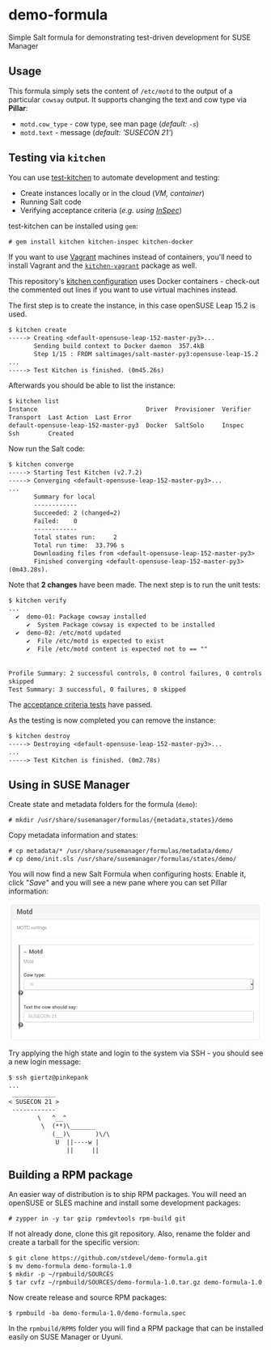 # demo-formula

Simple Salt formula for demonstrating test-driven development for SUSE Manager

## Usage

This formula simply sets the content of `/etc/motd` to the output of a particular `cowsay` output. It supports changing the text and cow type via **Pillar**:

- `motd.cow_type` - cow type, see man page (*default: `-s`*)
- `motd.text` - message (*default: 'SUSECON 21'*)

## Testing via `kitchen`

You can use [test-kitchen](https://github.com/test-kitchen/test-kitchen) to automate development and testing:

- Create instances locally or in the cloud (*VM, container*)
- Running Salt code
- Verifying acceptance criteria (*e.g. using [InSpec](https://inspec.io)*)

test-kitchen can be installed using `gem`:

```shell
# gem install kitchen kitchen-inspec kitchen-docker
```

If you want to use [Vagrant](https://vagrantup.com) machines instead of containers, you'll need to install Vagrant and the [`kitchen-vagrant`](https://rubygems.org/gems/kitchen-vagrant) package as well.

This repository's [kitchen configuration](kitchen.yml) uses Docker containers - check-out the commented out lines if you want to use virtual machines instead.

The first step is to create the instance, in this case openSUSE Leap 15.2 is used.

```shell
$ kitchen create
-----> Creating <default-opensuse-leap-152-master-py3>...
       Sending build context to Docker daemon  357.4kB
       Step 1/15 : FROM saltimages/salt-master-py3:opensuse-leap-15.2
...
-----> Test Kitchen is finished. (0m45.26s)
```

Afterwards you should be able to list the instance:

```shell
$ kitchen list
Instance                              Driver  Provisioner  Verifier  Transport  Last Action  Last Error
default-opensuse-leap-152-master-py3  Docker  SaltSolo     Inspec    Ssh        Created
```

Now run the Salt code:

```shell
$ kitchen converge
-----> Starting Test Kitchen (v2.7.2)
-----> Converging <default-opensuse-leap-152-master-py3>...
...
       Summary for local
       ------------
       Succeeded: 2 (changed=2)
       Failed:    0
       ------------
       Total states run:     2
       Total run time:  33.796 s
       Downloading files from <default-opensuse-leap-152-master-py3>
       Finished converging <default-opensuse-leap-152-master-py3> (0m43.28s).
```

Note that **2 changes** have been made. The next step is to run the unit tests:

```shell
$ kitchen verify
...
  ✔  demo-01: Package cowsay installed
     ✔  System Package cowsay is expected to be installed
  ✔  demo-02: /etc/motd updated
     ✔  File /etc/motd is expected to exist
     ✔  File /etc/motd content is expected not to == ""


Profile Summary: 2 successful controls, 0 control failures, 0 controls skipped
Test Summary: 3 successful, 0 failures, 0 skipped
```

The [acceptance criteria tests](test/demo_tests.rb) have passed.

As the testing is now completed you can remove the instance:

```shell
$ kitchen destroy
-----> Destroying <default-opensuse-leap-152-master-py3>...
...
-----> Test Kitchen is finished. (0m2.78s)
```

## Using in SUSE Manager

Create state and metadata folders for the formula (`demo`):

```shell
# mkdir /usr/share/susemanager/formulas/{metadata,states}/demo
```

Copy metadata information and states:

```shell
# cp metadata/* /usr/share/susemanager/formulas/metadata/demo/
# cp demo/init.sls /usr/share/susemanager/formulas/states/demo/
```

You will now find a new Salt Formula when configuring hosts. Enable it, click "*Save*" and you will see a new pane where you can set Pillar information:

![uyuni_formula.png](uyuni_formula.png)

Try applying the high state and login to the system via SSH - you should see a new login message:

```shell
$ ssh giertz@pinkepank
...
 ____________ 
< SUSECON 21 >
 ------------ 
        \   ^__^
         \  (**)\_______
            (__)\       )\/\
             U  ||----w |
                ||     ||
```

## Building a RPM package

An easier way of distribution is to ship RPM packages.
You will need an openSUSE or SLES machine and install some development packages:

```shell
# zypper in -y tar gzip rpmdevtools rpm-build git
```

If not already done, clone this git repository. Also, rename the folder and create a tarball for the specific version:

```shell
$ git clone https://github.com/stdevel/demo-formula.git
$ mv demo-formula demo-formula-1.0
$ mkdir -p ~/rpmbuild/SOURCES
$ tar cvfz ~/rpmbuild/SOURCES/demo-formula-1.0.tar.gz demo-formula-1.0
```

Now create release and source RPM packages:

```shell
$ rpmbuild -ba demo-formula-1.0/demo-formula.spec
```

In the `rpmbuild/RPMS` folder you will find a RPM package that can be installed easily on SUSE Manager or Uyuni.
